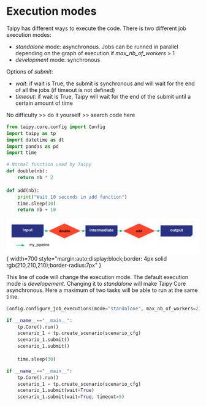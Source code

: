 
# Execution modes

Taipy has different ways to execute the code. There is two different job execution modes:
- _standalone_ mode: asynchronous. Jobs can be runned in parallel depending on the graph of execution if _max_nb_of_workers_ > 1
- _development_ mode: synchronous

Options of _submit_:
- _wait_: if wait is True, the submit is synchronous and will wait for the end of all the jobs (if timeout is not defined)
- _timeout_: if wait is True, Taipy will wait for the end of the submit until a certain amount of time


No difficulty >> do it yourself >> search code here

```python
from taipy.core.config import Config
import taipy as tp
import datetime as dt
import pandas as pd
import time
```

```python
# Normal function used by Taipy
def double(nb):
    return nb * 2

def add(nb):
    print("Wait 10 seconds in add function")
    time.sleep(10)
    return nb + 10
```

![](config_07.svg){ width=700 style="margin:auto;display:block;border: 4px solid rgb(210,210,210);border-radius:7px" }



This line of code will change the execution mode. The default execution mode is _developement_. Changing it to _standalone_ will make Taipy Core asynchronous. Here a maximum of two tasks will be able to run at the same time.

```python
Config.configure_job_executions(mode="standalone", max_nb_of_workers=2)
```


```python
if __name__=="__main__":
    tp.Core().run()
    scenario_1 = tp.create_scenario(scenario_cfg)
    scenario_1.submit()
    scenario_1.submit()

    time.sleep(30)
```


```python
if __name__=="__main__":
    tp.Core().run()
    scenario_1 = tp.create_scenario(scenario_cfg)
    scenario_1.submit(wait=True)
    scenario_1.submit(wait=True, timeout=5)
```
